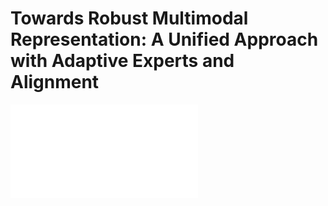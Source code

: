 # Towards Robust Multimodal Representation: A Unified Approach with Adaptive Experts and Alignment

![](/data/Method.pdf)

